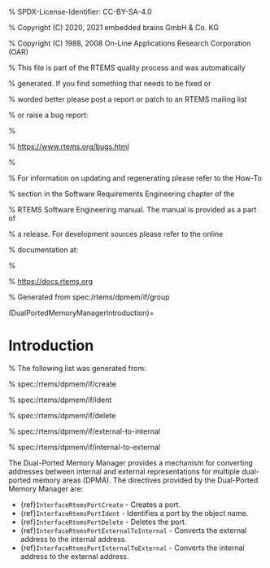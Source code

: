 % SPDX-License-Identifier: CC-BY-SA-4.0

% Copyright (C) 2020, 2021 embedded brains GmbH & Co. KG

% Copyright (C) 1988, 2008 On-Line Applications Research Corporation (OAR)

% This file is part of the RTEMS quality process and was automatically

% generated.  If you find something that needs to be fixed or

% worded better please post a report or patch to an RTEMS mailing list

% or raise a bug report:

%

% https://www.rtems.org/bugs.html

%

% For information on updating and regenerating please refer to the How-To

% section in the Software Requirements Engineering chapter of the

% RTEMS Software Engineering manual.  The manual is provided as a part of

% a release.  For development sources please refer to the online

% documentation at:

%

% https://docs.rtems.org

% Generated from spec:/rtems/dpmem/if/group

(DualPortedMemoryManagerIntroduction)=

# Introduction

% The following list was generated from:

% spec:/rtems/dpmem/if/create

% spec:/rtems/dpmem/if/ident

% spec:/rtems/dpmem/if/delete

% spec:/rtems/dpmem/if/external-to-internal

% spec:/rtems/dpmem/if/internal-to-external

The Dual-Ported Memory Manager provides a mechanism for converting addresses
between internal and external representations for multiple dual-ported memory
areas (DPMA). The directives provided by the Dual-Ported Memory Manager are:

- {ref}`InterfaceRtemsPortCreate` - Creates a port.
- {ref}`InterfaceRtemsPortIdent` - Identifies a port by the object name.
- {ref}`InterfaceRtemsPortDelete` - Deletes the port.
- {ref}`InterfaceRtemsPortExternalToInternal` - Converts the external address
  to the internal address.
- {ref}`InterfaceRtemsPortInternalToExternal` - Converts the internal address
  to the external address.
